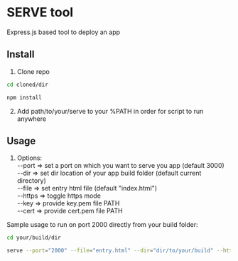 # SERVE tool

Express.js based tool to deploy an app

## Install

1. Clone repo

```bash
cd cloned/dir
```

```bash
npm install
```

2. Add path/to/your/serve to your %PATH in order for script to run anywhere

## Usage

1. Options:\
   --port => set a port on which you want to serve you app (default 3000)\
   --dir => set dir location of your app build folder (default current directory)\
   --file => set entry html file (default "index.html")\
   --https => toggle https mode\
   --key => provide key.pem file PATH\
   --cert => provide cert.pem file PATH

Sample usage to run on port 2000 directly from your build folder:

```bash
cd your/build/dir
```

```bash
serve --port="2000" --file="entry.html" --dir="dir/to/your/build" --https="true" --key="path/to/mykey.pem" --cert="path/to/my/cert.pem"
```
